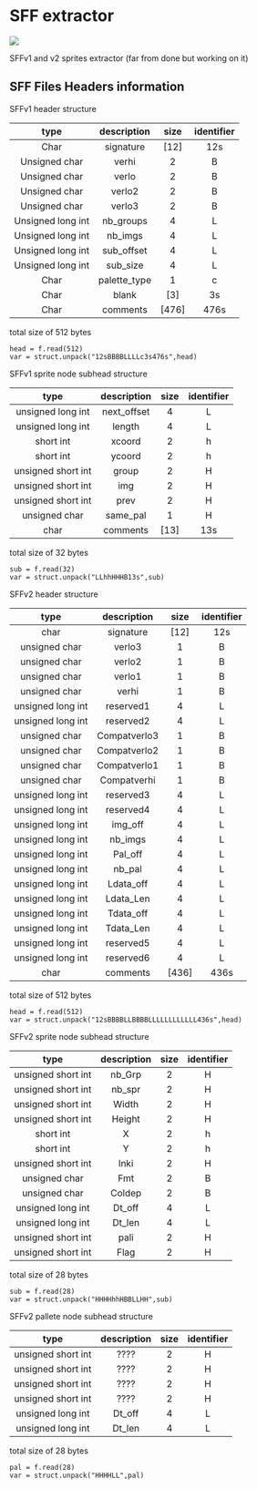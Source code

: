 # SFF extractor
![](https://img.shields.io/badge/PYTHON-%233776AB?style=for-the-badge&logo=python&logoColor=white)

SFFv1 and v2 sprites extractor (far from done but working on it)


## SFF Files Headers information

SFFv1 header structure

|type|description|size|identifier|
|:-----------------:|:------------:|:-----:|:----:|
| Char              | signature    | [12]  | 12s  |
| Unsigned char     | verhi        | 2     | B    |
| Unsigned char     | verlo        | 2     | B    |
| Unsigned char     | verlo2       | 2     | B    |
| Unsigned char     | verlo3       | 2     | B    |
| Unsigned long int | nb_groups    | 4     | L    |
| Unsigned long int | nb_imgs      | 4     | L    |
| Unsigned long int | sub_offset   | 4     | L    |
| Unsigned long int | sub_size     | 4     | L    |
| Char              | palette_type | 1     | c    |
| Char              | blank        | [3]   | 3s   |
| Char              | comments     | [476] | 476s |

total size of 512 bytes

    head = f.read(512)
    var = struct.unpack("12sBBBBLLLLc3s476s",head)

SFFv1 sprite node subhead structure

|type|description|size|identifier|
|:------------------:|:-------------:|:----:|:---:|
| unsigned long int  |  next_offset  | 4    | L   |
| unsigned long int  |   length      | 4    | L   |
| short int          |   xcoord      | 2    | h   |
| short int          |   ycoord      | 2    | h   |
| unsigned short int |   group       | 2    | H   |
| unsigned short int |   img         | 2    | H   |
| unsigned short int |   prev        | 2    | H   |
| unsigned char      |  same_pal     | 1    | H   |
| char               | comments      | [13] | 13s |

total size of 32 bytes

    sub = f.read(32)
    var = struct.unpack("LLhhHHHB13s",sub)

SFFv2 header structure

|type|description|size|identifier|
|:-----------------:|:------------:|:-----:|:----:|
| char              | signature    | [12]  | 12s  |
| unsigned char     | verlo3       | 1     | B    |
| unsigned char     | verlo2       | 1     | B    |
| unsigned char     | verlo1       | 1     | B    |
| unsigned char     | verhi        | 1     | B    |
| unsigned long int | reserved1    | 4     | L    |
| unsigned long int | reserved2    | 4     | L    |
| unsigned char     | Compatverlo3 | 1     | B    |
| unsigned char     | Compatverlo2 | 1     | B    |
| unsigned char     | Compatverlo1 | 1     | B    |
| unsigned char     | Compatverhi  | 1     | B    |
| unsigned long int | reserved3    | 4     | L    |
| unsigned long int | reserved4    | 4     | L    |
| unsigned long int | img_off      | 4     | L    |
| unsigned long int | nb_imgs      | 4     | L    |
| unsigned long int | Pal_off      | 4     | L    |
| unsigned long int | nb_pal       | 4     | L    |
| unsigned long int | Ldata_off    | 4     | L    |
| unsigned long int | Ldata_Len    | 4     | L    |
| unsigned long int | Tdata_off    | 4     | L    |
| unsigned long int | Tdata_Len    | 4     | L    |
| unsigned long int | reserved5    | 4     | L    |
| unsigned long int | reserved6    | 4     | L    |
| char              | comments     | [436] | 436s |

total size of 512 bytes

    head = f.read(512)
    var = struct.unpack("12sBBBBLLBBBBLLLLLLLLLLLL436s",head)

SFFv2 sprite node subhead structure

|type|description|size|identifier|
|:------------------:|:------:|:---:|:---:|
| unsigned short int | nb_Grp | 2 | H |
| unsigned short int | nb_spr | 2 | H |
| unsigned short int | Width  | 2 | H |
| unsigned short int | Height | 2 | H |
| short int          | X      | 2 | h |
| short int          | Y      | 2 | h |
| unsigned short int | lnki   | 2 | H |
| unsigned char      | Fmt    | 2 | B |
| unsigned char      | Coldep | 2 | B |
| unsigned long int  | Dt_off | 4 | L |
| unsigned long int  | Dt_len | 4 | L |
| unsigned short int | pali   | 2 | H |
| unsigned short int | Flag   | 2 | H |

total size of 28 bytes

    sub = f.read(28)
    var = struct.unpack("HHHHhhHBBLLHH",sub)

SFFv2 pallete node subhead structure

|type|description|size|identifier|
|:------------------:|:------:|:---:|:---:|
| unsigned short int | ????   | 2 | H |
| unsigned short int | ????   | 2 | H |
| unsigned short int | ????   | 2 | H |
| unsigned short int | ????   | 2 | H |
| unsigned long int  | Dt_off | 4 | L |
| unsigned long int  | Dt_len | 4 | L |

total size of 28 bytes

    pal = f.read(28)
    var = struct.unpack("HHHHLL",pal)
